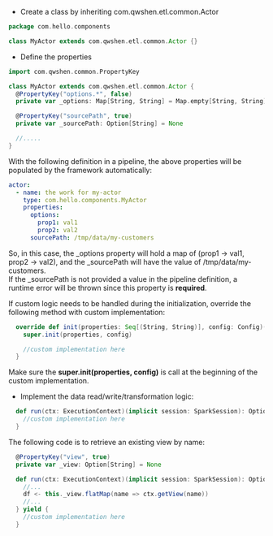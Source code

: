 - Create a class by inheriting com.qwshen.etl.common.Actor

```scala
package com.hello.components

class MyActor extends com.qwshen.etl.common.Actor {}
```
- Define the properties

```scala
import com.qwshen.common.PropertyKey

class MyActor extends com.qwshen.etl.common.Actor {
  @PropertyKey("options.*", false)
  private var _options: Map[String, String] = Map.empty[String, String]

  @PropertyKey("sourcePath", true)
  private var _sourcePath: Option[String] = None

  //.....
}
```
With the following definition in a pipeline, the above properties will be populated by the framework automatically:
```yaml
actor:
  - name: the work for my-actor
    type: com.hello.components.MyActor
    properties:
      options:
        prop1: val1
        prop2: val2
      sourcePath: /tmp/data/my-customers
```
So, in this case, the _options property will hold a map of (prop1 -> val1, prop2 -> val2), and the _sourcePath will have the value of /tmp/data/my-customers.  
If the _sourcePath is not provided a value in the pipeline definition, a runtime error will be thrown since this property is **required**.

If custom logic needs to be handled during the initialization, override the following method with custom implementation:
```scala
  override def init(properties: Seq[(String, String)], config: Config)(implicit session: SparkSession): Unit = {
    super.init(properties, config)

    //custom implementation here
  }
```
Make sure the **super.init(properties, config)** is call at the beginning of the custom implementation.

- Implement the data read/write/transformation logic:
```scala
  def run(ctx: ExecutionContext)(implicit session: SparkSession): Option[DataFrame] = {
    //custom implementation here
  }
```
The following code is to retrieve an existing view by name:
```scala
  @PropertyKey("view", true)
  private var _view: Option[String] = None

  def run(ctx: ExecutionContext)(implicit session: SparkSession): Option[DataFrame] = for {
    //...
    df <- this._view.flatMap(name => ctx.getView(name))
    //...
  } yield {
    //custom implementation here
  }
```